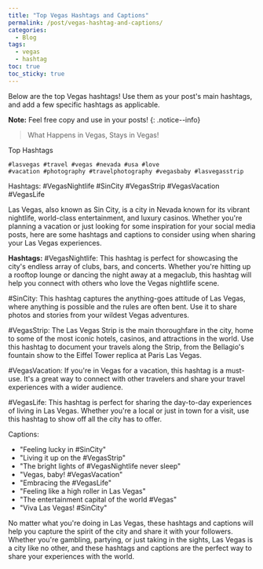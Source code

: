 ```yaml
---
title: "Top Vegas Hashtags and Captions"
permalink: /post/vegas-hashtag-and-captions/
categories:
  - Blog
tags:
  - vegas
  - hashtag
toc: true
toc_sticky: true
---
```


Below are the top Vegas hashtags! Use them as your post's main hashtags, and add a few specific hashtags as applicable.

**Note:** Feel free copy and use in your posts! 
{: .notice--info}

> What Happens in Vegas, Stays in Vegas!

Top Hashtags
```
#lasvegas #travel #vegas #nevada #usa #love
#vacation #photography #travelphotography #vegasbaby #lasvegasstrip
```
Hashtags:
#VegasNightlife
#SinCity
#VegasStrip
#VegasVacation
#VegasLife

Las Vegas, also known as Sin City, is a city in Nevada known for its vibrant nightlife, world-class entertainment, and luxury casinos. Whether you're planning a vacation or just looking for some inspiration for your social media posts, here are some hashtags and captions to consider using when sharing your Las Vegas experiences.

**Hashtags:**
#VegasNightlife: This hashtag is perfect for showcasing the city's endless array of clubs, bars, and concerts. Whether you're hitting up a rooftop lounge or dancing the night away at a megaclub, this hashtag will help you connect with others who love the Vegas nightlife scene.

#SinCity: This hashtag captures the anything-goes attitude of Las Vegas, where anything is possible and the rules are often bent. Use it to share photos and stories from your wildest Vegas adventures.

#VegasStrip: The Las Vegas Strip is the main thoroughfare in the city, home to some of the most iconic hotels, casinos, and attractions in the world. Use this hashtag to document your travels along the Strip, from the Bellagio's fountain show to the Eiffel Tower replica at Paris Las Vegas.

#VegasVacation: If you're in Vegas for a vacation, this hashtag is a must-use. It's a great way to connect with other travelers and share your travel experiences with a wider audience.

#VegasLife: This hashtag is perfect for sharing the day-to-day experiences of living in Las Vegas. Whether you're a local or just in town for a visit, use this hashtag to show off all the city has to offer.

Captions:
* "Feeling lucky in #SinCity"
* "Living it up on the #VegasStrip"
* "The bright lights of #VegasNightlife never sleep"
* "Vegas, baby! #VegasVacation"
* "Embracing the #VegasLife"
* "Feeling like a high roller in Las Vegas"
* "The entertainment capital of the world #Vegas"
* "Viva Las Vegas! #SinCity"

No matter what you're doing in Las Vegas, these hashtags and captions will help you capture the spirit of the city and share it with your followers. Whether you're gambling, partying, or just taking in the sights, Las Vegas is a city like no other, and these hashtags and captions are the perfect way to share your experiences with the world.